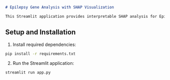 ```markdown
# Epilepsy Gene Analysis with SHAP Visualization

This Streamlit application provides interpretable SHAP analysis for Epilepsy risk prediction based on 10 key genes related to Epilepsy.

```

## Setup and Installation

1. Install required dependencies:
```bash
pip install -r requirements.txt
```

2. Run the Streamlit application:

```bash
streamlit run app.py
```
